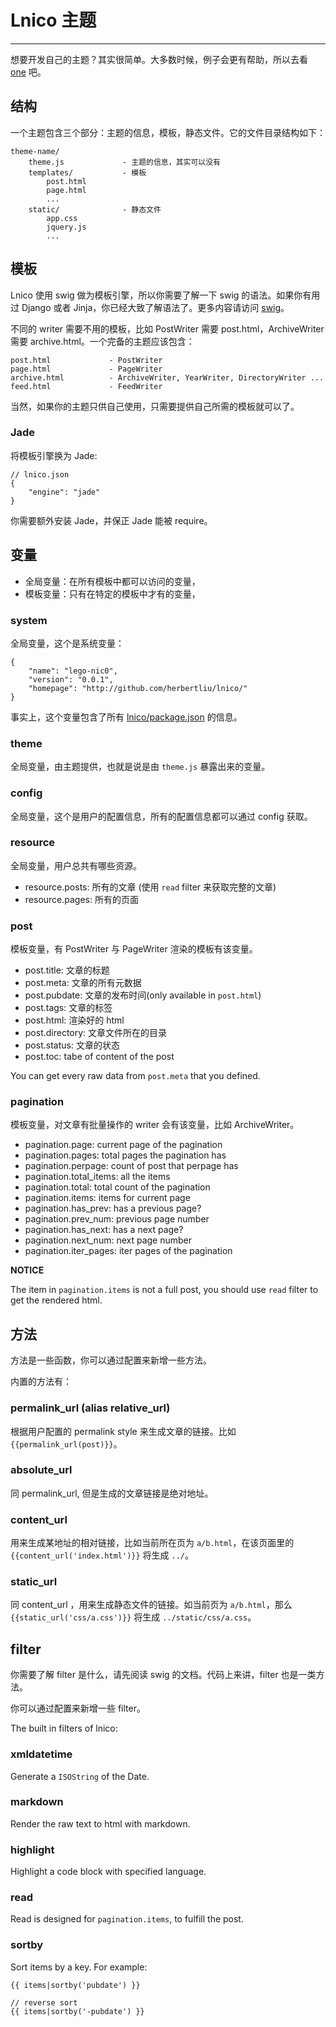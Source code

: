 # Lnico 主题

------------

想要开发自己的主题？其实很简单。大多数时候，例子会更有帮助，所以去看 [one](https://github.com/lepture/lnico-one) 吧。

## 结构

一个主题包含三个部分：主题的信息，模板，静态文件。它的文件目录结构如下：

```
theme-name/
    theme.js             - 主题的信息，其实可以没有
    templates/           - 模板
        post.html
        page.html
        ...
    static/              - 静态文件
        app.css
        jquery.js
        ...
```

## 模板

Lnico 使用 swig 做为模板引擎，所以你需要了解一下 swig 的语法。如果你有用过 Django 或者 Jinja，你已经大致了解语法了。更多内容请访问 [swig](http://paularmstrong.github.com/swig/)。

不同的 writer 需要不用的模板，比如 PostWriter 需要 post.html，ArchiveWriter 需要 archive.html。一个完备的主题应该包含：

```
post.html             - PostWriter
page.html             - PageWriter
archive.html          - ArchiveWriter, YearWriter, DirectoryWriter ...
feed.html             - FeedWriter
```

当然，如果你的主题只供自己使用，只需要提供自己所需的模板就可以了。


### Jade

将模板引擎换为 Jade:

```
// lnico.json
{
    "engine": "jade"
}
```

你需要额外安装 Jade，并保正 Jade 能被 require。


## 变量

- 全局变量：在所有模板中都可以访问的变量，
- 模板变量：只有在特定的模板中才有的变量，

### system

全局变量，这个是系统变量：

```
{
    "name": "lego-nic0",
    "version": "0.0.1",
    "homepage": "http://github.com/herbertliu/lnico/"
}
```

事实上，这个变量包含了所有 [lnico/package.json](https://github.com/lepture/lnico/blob/master/package.json) 的信息。

### theme

全局变量，由主题提供，也就是说是由 `theme.js` 暴露出来的变量。

### config

全局变量，这个是用户的配置信息，所有的配置信息都可以通过 config 获取。

### resource

全局变量，用户总共有哪些资源。

- resource.posts: 所有的文章 (使用 `read` filter 来获取完整的文章)
- resource.pages: 所有的页面


### post

模板变量，有 PostWriter 与 PageWriter 渲染的模板有该变量。

- post.title: 文章的标题
- post.meta: 文章的所有元数据
- post.pubdate: 文章的发布时间(only available in `post.html`)
- post.tags: 文章的标签
- post.html: 渲染好的 html
- post.directory: 文章文件所在的目录
- post.status: 文章的状态
- post.toc: tabe of content of the post

You can get every raw data from `post.meta` that you defined.


### pagination

模板变量，对文章有批量操作的 writer 会有该变量，比如 ArchiveWriter。

- pagination.page: current page of the pagination
- pagination.pages: total pages the pagination has
- pagination.perpage: count of post that perpage has
- pagination.total_items: all the items
- pagination.total: total count of the pagination
- pagination.items: items for current page
- pagination.has_prev: has a previous page?
- pagination.prev_num: previous page number
- pagination.has_next: has a next page?
- pagination.next_num: next page number
- pagination.iter_pages: iter pages of the pagination


**NOTICE**

The item in `pagination.items` is not a full post, you should use `read` filter to get the rendered html.


## 方法

方法是一些函数，你可以通过配置来新增一些方法。

内置的方法有：

### permalink_url (alias relative_url)

根据用户配置的 permalink style 来生成文章的链接。比如 `{{permalink_url(post)}}`。

### absolute_url

同 permalink_url, 但是生成的文章链接是绝对地址。

### content_url

用来生成某地址的相对链接，比如当前所在页为 `a/b.html`，在该页面里的 `{{content_url('index.html')}}` 将生成 `../`。

### static_url

同 content_url ，用来生成静态文件的链接。如当前页为 `a/b.html`，那么 `{{static_url('css/a.css')}}` 将生成  `../static/css/a.css`。


## filter

你需要了解 filter 是什么，请先阅读 swig 的文档。代码上来讲，filter 也是一类方法。

你可以通过配置来新增一些 filter。

The built in filters of lnico:

### xmldatetime

Generate a `ISOString` of the Date.

### markdown

Render the raw text to html with markdown.

### highlight

Highlight a code block with specified language.

### read

Read is designed for `pagination.items`, to fulfill the post.

### sortby

Sort items by a key. For example:

```
{{ items|sortby('pubdate') }}

// reverse sort
{{ items|sortby('-pubdate') }}
```
